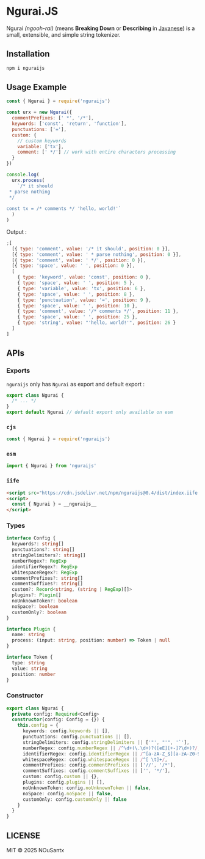 # Ngurai.JS

Ngurai _(ngooh-rai)_ (means **Breaking Down** or **Describing** in [Javanese](https://en.wikipedia.org/wiki/Javanese_language)) is a small, extensible, and simple string tokenizer.

## Installation

```bash
npm i nguraijs
```

## Usage Example

```javascript
const { Ngurai } = require('nguraijs')

const urx = new Ngurai({
  commentPrefixes: [' *', '/*'],
  keywords: ['const', 'return', 'function'],
  punctuations: ['='],
  custom: {
    // custom keywords
    variable: ['tx'],
    comment: [' */'] // work with entire characters processing
  }
})

console.log(
  urx.process(
    `/* it should
 * parse nothing
 */
 
const tx = /* comments */ 'hello, world!'`
  )
)
```

Output :

```javascript
;[
  [{ type: 'comment', value: '/* it should', position: 0 }],
  [{ type: 'comment', value: ' * parse nothing', position: 0 }],
  [{ type: 'comment', value: ' */', position: 0 }],
  [{ type: 'space', value: ' ', position: 0 }],
  [
    { type: 'keyword', value: 'const', position: 0 },
    { type: 'space', value: ' ', position: 5 },
    { type: 'variable', value: 'tx', position: 6 },
    { type: 'space', value: ' ', position: 8 },
    { type: 'punctuation', value: '=', position: 9 },
    { type: 'space', value: ' ', position: 10 },
    { type: 'comment', value: '/* comments */', position: 11 },
    { type: 'space', value: ' ', position: 25 },
    { type: 'string', value: "'hello, world!'", position: 26 }
  ]
]
```

## APIs

### Exports

`nguraijs` only has `Ngurai` as export and default export :

```javascript
export class Ngurai {
  /* ... */
}
export default Ngurai // default export only available on esm
```

### `cjs`

```javascript
const { Ngurai } = require('nguraijs')
```

### `esm`

```javascript
import { Ngurai } from 'nguraijs'
```

### `iife`

```html
<script src="https://cdn.jsdelivr.net/npm/nguraijs@0.4/dist/index.iife.js"></script>
<script>
  const { Ngurai } = __nguraijs__
</script>
```

### Types

```typescript
interface Config {
  keywords?: string[]
  punctuations?: string[]
  stringDelimiters?: string[]
  numberRegex?: RegExp
  identifierRegex?: RegExp
  whitespaceRegex?: RegExp
  commentPrefixes?: string[]
  commentSuffixes?: string[]
  custom?: Record<string, (string | RegExp)[]>
  plugins?: Plugin[]
  noUnknownToken?: boolean
  noSpace?: boolean
  customOnly?: boolean
}

interface Plugin {
  name: string
  process: (input: string, position: number) => Token | null
}

interface Token {
  type: string
  value: string
  position: number
}
```

### Constructor

```typescript
export class Ngurai {
  private config: Required<Config>
  constructor(config: Config = {}) {
    this.config = {
      keywords: config.keywords || [],
      punctuations: config.punctuations || [],
      stringDelimiters: config.stringDelimiters || ['"', "'", '`'],
      numberRegex: config.numberRegex || /^\d+(\.\d+)?([eE][+-]?\d+)?/,
      identifierRegex: config.identifierRegex || /^[a-zA-Z_$][a-zA-Z0-9_$]*/,
      whitespaceRegex: config.whitespaceRegex || /^[ \t]+/,
      commentPrefixes: config.commentPrefixes || ['//', '/*'],
      commentSuffixes: config.commentSuffixes || ['', '*/'],
      custom: config.custom || {},
      plugins: config.plugins || [],
      noUnknownToken: config.noUnknownToken || false,
      noSpace: config.noSpace || false,
      customOnly: config.customOnly || false
    }
  }
}
```

## LICENSE

MIT © 2025 NOuSantx
